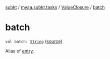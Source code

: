 [subkt](../../index.md) / [myaa.subkt.tasks](../index.md) / [ValueClosure](index.md) / [batch](./batch.md)

# batch

`val batch: `[`String`](https://kotlinlang.org/api/latest/jvm/stdlib/kotlin/-string/index.html) [(source)](https://github.com/Myaamori/SubKt/blob/0.1.10/src/main/kotlin/myaa/subkt/tasks/tasks.kt#L444)

Alias of [entry](entry.md).

